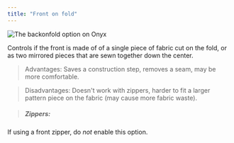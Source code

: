 ```yaml
---
title: "Front on fold"
---
```


![The backonfold option on Onyx](./frontonfold.svg)

Controls if the front is made of of a single piece of fabric cut on the fold, or as two mirrored pieces that are sewn together down the center.

> Advantages: Saves a construction step, removes a seam, may be more comfortable.

> Disadvantages: Doesn't work with zippers, harder to fit a larger pattern piece on the fabric (may cause more fabric waste).

> ##### Zippers:

If using a front zipper, do _not_ enable this option.
